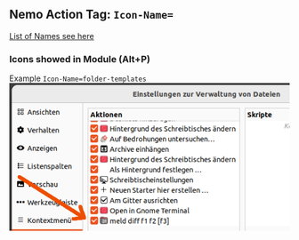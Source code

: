 ## Nemo Action Tag: ``Icon-Name=``

[List of Names see here](
https://github.com/linuxmint/nemo/blob/master/libnemo-private/nemo-icon-names.h)


### Icons showed in Module (Alt+P)
Example ``Icon-Name=folder-templates``
![Module](../img/icon-name.png)
